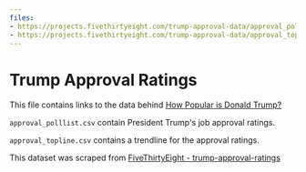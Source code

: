 ```yaml
---
files:
- https://projects.fivethirtyeight.com/trump-approval-data/approval_polllist.csv
- https://projects.fivethirtyeight.com/trump-approval-data/approval_topline.csv
---
```

# Trump Approval Ratings

This file contains links to the data behind [How Popular is Donald Trump?](https://projects.fivethirtyeight.com/trump-approval-ratings/)

`approval_polllist.csv` contain President Trump's job approval ratings.

`approval_topline.csv` contains a trendline for the approval ratings.

This dataset was scraped from [FiveThirtyEight - trump-approval-ratings](https://github.com//fivethirtyeight/data/tree/master/trump-approval-ratings)
